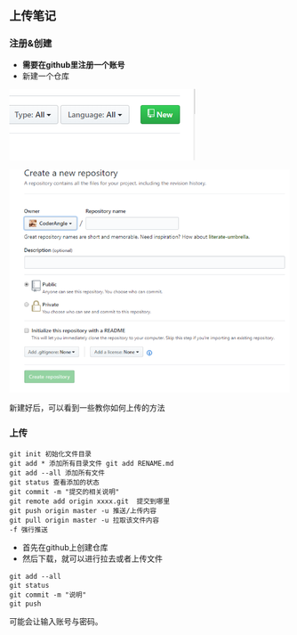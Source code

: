 ## 上传笔记

### 注册&创建

- **需要在github里注册一个账号**
- 新建一个仓库

![img](../assets/g-2.2-2.png)

![img](../assets/g-2.2-3.png)

新建好后，可以看到一些教你如何上传的方法

### 上传

```
git init 初始化文件目录
git add * 添加所有目录文件 git add RENAME.md
git add --all 添加所有文件
git status 查看添加的状态
git commit -m "提交的相关说明"
git remote add origin xxxx.git  提交到哪里
git push origin master -u 推送/上传内容
git pull origin master -u 拉取该文件内容
-f 强行推送
```

* 首先在github上创建仓库
* 然后下载，就可以进行拉去或者上传文件

```
git add --all
git status
git commit -m "说明"
git push
```

可能会让输入账号与密码。
